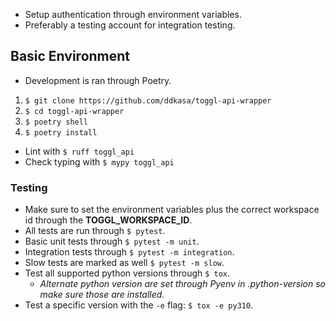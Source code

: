 - Setup authentication through environment variables. 
- Preferably a testing account for integration testing.

## Basic Environment
- Development is ran through Poetry.
 
1. `$ git clone https://github.com/ddkasa/toggl-api-wrapper`
2. `$ cd toggl-api-wrapper`
3. `$ poetry shell` 
4. `$ poetry install`

- Lint with `$ ruff toggl_api`
- Check typing with `$ mypy toggl_api`


### Testing

- Make sure to set the environment variables plus the correct workspace id through the **TOGGL_WORKSPACE_ID**.
- All tests are run through `$ pytest`.
- Basic unit tests through `$ pytest -m unit`.
- Integration tests through `$ pytest -m integration`.
- Slow tests are marked as well `$ pytest -m slow`.
- Test all supported python versions through `$ tox`.
    - *Alternate python version are set through Pyenv in .python-version so make sure those are installed.*
- Test a specific version with the `-e` flag: `$ tox -e py310`.
